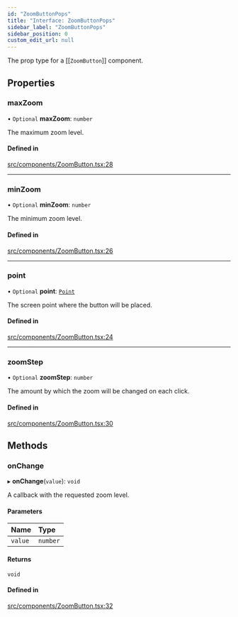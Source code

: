 ```yaml
---
id: "ZoomButtonPops"
title: "Interface: ZoomButtonPops"
sidebar_label: "ZoomButtonPops"
sidebar_position: 0
custom_edit_url: null
---
```


The prop type for a [[`ZoomButton`]] component.

## Properties

### maxZoom

• `Optional` **maxZoom**: `number`

The maximum zoom level.

#### Defined in

[src/components/ZoomButton.tsx:28](https://github.com/rob-blackbourn/jetblack-map/blob/3b34dfe/src/components/ZoomButton.tsx#L28)

___

### minZoom

• `Optional` **minZoom**: `number`

The minimum zoom level.

#### Defined in

[src/components/ZoomButton.tsx:26](https://github.com/rob-blackbourn/jetblack-map/blob/3b34dfe/src/components/ZoomButton.tsx#L26)

___

### point

• `Optional` **point**: [`Point`](../modules.md#point)

The screen point where the button will be placed.

#### Defined in

[src/components/ZoomButton.tsx:24](https://github.com/rob-blackbourn/jetblack-map/blob/3b34dfe/src/components/ZoomButton.tsx#L24)

___

### zoomStep

• `Optional` **zoomStep**: `number`

The amount by which the zoom will be changed on each click.

#### Defined in

[src/components/ZoomButton.tsx:30](https://github.com/rob-blackbourn/jetblack-map/blob/3b34dfe/src/components/ZoomButton.tsx#L30)

## Methods

### onChange

▸ **onChange**(`value`): `void`

A callback with the requested zoom level.

#### Parameters

| Name | Type |
| :------ | :------ |
| `value` | `number` |

#### Returns

`void`

#### Defined in

[src/components/ZoomButton.tsx:32](https://github.com/rob-blackbourn/jetblack-map/blob/3b34dfe/src/components/ZoomButton.tsx#L32)
